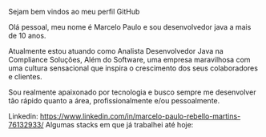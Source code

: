 Sejam bem vindos ao meu perfil GitHub

Olá pessoal, meu nome é Marcelo Paulo e sou desenvolvedor java a mais de 10 anos.

Atualmente estou atuando como Analista Desenvolvedor Java na Compliance Soluções, Além do Software, uma empresa maravilhosa com uma cultura sensacional que inspira o crescimento dos seus colaboradores e clientes.

Sou realmente apaixonado por tecnologia e busco sempre me desenvolver tão rápido quanto a área, profissionalmente e/ou pessoalmente.

Linkedin: https://www.linkedin.com/in/marcelo-paulo-rebello-martins-76132933/
Algumas stacks em que já trabalhei até hoje:


